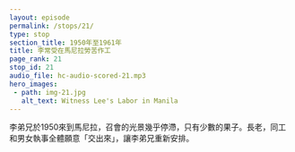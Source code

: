 ```yaml
---
layout: episode
permalink: /stops/21/
type: stop
section_title: 1950年至1961年
title: 李常受在馬尼拉勞苦作工
page_rank: 21
stop_id: 21
audio_file: hc-audio-scored-21.mp3
hero_images:
 - path: img-21.jpg
   alt_text: Witness Lee's Labor in Manila
---
```


<!-- When Brother Lee arrived in Manila in 1950, the condition of the church was indeed stagnant, with little fruit-bearing. The elders, co-workers, and deacons and deaconesses willingly handed over the entire leadership of the church to him.   -->

<!---
title: 李常受在馬尼拉勞苦作工
--->
李弟兄於1950來到馬尼拉，召會的光景幾乎停滯，只有少數的果子。長老，同工和男女執事全體願意「交出來」，讓李弟兄重新安排。


<!--- TRANSCRIPT
When Brother Lee arrived in Manila in 1950, he found the condition of the church to be less than ideal. The church life was stagnant, with little fruit-bearing, and the organic function of the saints was not evident in the services. Recognizing the need for change, all three groups of serving ones — the elders, the co-workers, and the deacons and deaconesses — humbly confessed their shortcomings and willingly handed over the leadership of the church entirely to Brother Lee. They earnestly requested him to take charge of the church, the work, and all the services. Brother Lee acceded to their request.

李弟兄於1950來到馬尼拉，覺得召會的光景不太理想。召會生活停滯下來，服事上也看不到聖徒們生機的功用。三班服事者，既長老，同工和男女執事意識到需要改變。他們謙卑承認自己的過失，全體願意「交出來」，讓李弟兄重新安排。他們迫切要求李弟兄管理召會，工作和所有的事奉。李弟兄也同意了。
-->